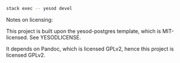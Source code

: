 ```bash
stack exec -- yesod devel
```

Notes on licensing:

This project is built upon the yesod-postgres template, which is MIT-licensed. See YESODLICENSE.

It depends on Pandoc, which is licensed GPLv2, hence this project is licensed GPLv2.
